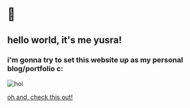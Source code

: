 # 👋

## hello world, it's me yusra!
### i'm gonna try to set this website up as my personal blog/portfolio c:

![hoi](https://hubpng.com/public/uploads/preview/kawaii-png-11585044448jzlxjroohm.png)


[oh and, check this out!](https://youtu.be/dQw4w9WgXcQ)
